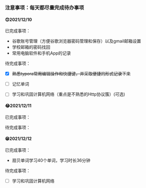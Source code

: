 ### 注意事项：每天都尽量完成待办事项



#### 😊2021/12/10

已完成事项：

- 谷歌账号管理（方便谷歌浏览器密码管理和保存）以及gmail邮箱设置
- 学校邮箱的密码找回
- 常用电脑软件和手机App的记录

待完成事项：

- [x]  ~~熟悉typora常用编辑操作和快捷键，并采取便捷的形式记录下来~~
- [ ] 记忆单词
- [ ] 学习和巩固计算机网络（重点是不熟悉的Http协议簇）(可选)



#### 😂2021/12/11

已完成事项：

待完成事项：



#### 😁2021/12/12

已完成事项：

- 扇贝单词学习40个单词，学习时长36分钟

待完成事项：

- [ ] 学习和巩固计算机网络
